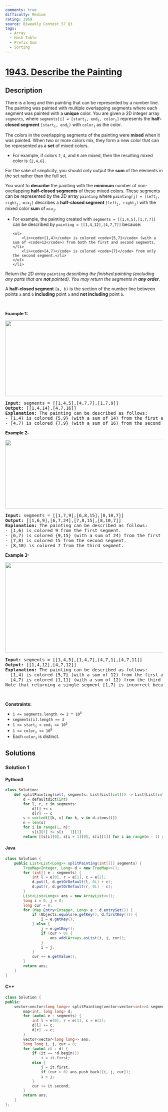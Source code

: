```yaml
---
comments: true
difficulty: Medium
rating: 1969
source: Biweekly Contest 57 Q3
tags:
  - Array
  - Hash Table
  - Prefix Sum
  - Sorting
---
```


<!-- problem:start -->

# [1943. Describe the Painting](https://leetcode.com/problems/describe-the-painting)


## Description

<!-- description:start -->

<p>There is a long and thin painting that can be represented by a number line. The painting was painted with multiple overlapping segments where each segment was painted with a <strong>unique</strong> color. You are given a 2D integer array <code>segments</code>, where <code>segments[i] = [start<sub>i</sub>, end<sub>i</sub>, color<sub>i</sub>]</code> represents the <strong>half-closed segment</strong> <code>[start<sub>i</sub>, end<sub>i</sub>)</code> with <code>color<sub>i</sub></code> as the color.</p>

<p>The colors in the overlapping segments of the painting were <strong>mixed</strong> when it was painted. When two or more colors mix, they form a new color that can be represented as a <strong>set</strong> of mixed colors.</p>

<ul>
	<li>For example, if colors <code>2</code>, <code>4</code>, and <code>6</code> are mixed, then the resulting mixed color is <code>{2,4,6}</code>.</li>
</ul>

<p>For the sake of simplicity, you should only output the <strong>sum</strong> of the elements in the set rather than the full set.</p>

<p>You want to <strong>describe</strong> the painting with the <strong>minimum</strong> number of non-overlapping <strong>half-closed segments</strong> of these mixed colors. These segments can be represented by the 2D array <code>painting</code> where <code>painting[j] = [left<sub>j</sub>, right<sub>j</sub>, mix<sub>j</sub>]</code> describes a <strong>half-closed segment</strong> <code>[left<sub>j</sub>, right<sub>j</sub>)</code> with the mixed color <strong>sum</strong> of <code>mix<sub>j</sub></code>.</p>

<ul>
	<li>For example, the painting created with <code>segments = [[1,4,5],[1,7,7]]</code> can be described by <code>painting = [[1,4,12],[4,7,7]]</code> because:

    <ul>
    	<li><code>[1,4)</code> is colored <code>{5,7}</code> (with a sum of <code>12</code>) from both the first and second segments.</li>
    	<li><code>[4,7)</code> is colored <code>{7}</code> from only the second segment.</li>
    </ul>
    </li>

</ul>

<p>Return <em>the 2D array </em><code>painting</code><em> describing the finished painting (excluding any parts that are <strong>not </strong>painted). You may return the segments in <strong>any order</strong></em>.</p>

<p>A <strong>half-closed segment</strong> <code>[a, b)</code> is the section of the number line between points <code>a</code> and <code>b</code> <strong>including</strong> point <code>a</code> and <strong>not including</strong> point <code>b</code>.</p>

<p>&nbsp;</p>
<p><strong class="example">Example 1:</strong></p>
<img alt="" src="https://fastly.jsdelivr.net/gh/doocs/leetcode@main/solution/1900-1999/1943.Describe%20the%20Painting/images/1.png" style="width: 529px; height: 241px;" />
<pre>
<strong>Input:</strong> segments = [[1,4,5],[4,7,7],[1,7,9]]
<strong>Output:</strong> [[1,4,14],[4,7,16]]
<strong>Explanation: </strong>The painting can be described as follows:
- [1,4) is colored {5,9} (with a sum of 14) from the first and third segments.
- [4,7) is colored {7,9} (with a sum of 16) from the second and third segments.
</pre>

<p><strong class="example">Example 2:</strong></p>
<img alt="" src="https://fastly.jsdelivr.net/gh/doocs/leetcode@main/solution/1900-1999/1943.Describe%20the%20Painting/images/2.png" style="width: 532px; height: 219px;" />
<pre>
<strong>Input:</strong> segments = [[1,7,9],[6,8,15],[8,10,7]]
<strong>Output:</strong> [[1,6,9],[6,7,24],[7,8,15],[8,10,7]]
<strong>Explanation: </strong>The painting can be described as follows:
- [1,6) is colored 9 from the first segment.
- [6,7) is colored {9,15} (with a sum of 24) from the first and second segments.
- [7,8) is colored 15 from the second segment.
- [8,10) is colored 7 from the third segment.
</pre>

<p><strong class="example">Example 3:</strong></p>
<img alt="" src="https://fastly.jsdelivr.net/gh/doocs/leetcode@main/solution/1900-1999/1943.Describe%20the%20Painting/images/c1.png" style="width: 529px; height: 289px;" />
<pre>
<strong>Input:</strong> segments = [[1,4,5],[1,4,7],[4,7,1],[4,7,11]]
<strong>Output:</strong> [[1,4,12],[4,7,12]]
<strong>Explanation: </strong>The painting can be described as follows:
- [1,4) is colored {5,7} (with a sum of 12) from the first and second segments.
- [4,7) is colored {1,11} (with a sum of 12) from the third and fourth segments.
Note that returning a single segment [1,7) is incorrect because the mixed color sets are different.
</pre>

<p>&nbsp;</p>
<p><strong>Constraints:</strong></p>

<ul>
	<li><code>1 &lt;= segments.length &lt;= 2 * 10<sup>4</sup></code></li>
	<li><code>segments[i].length == 3</code></li>
	<li><code>1 &lt;= start<sub>i</sub> &lt; end<sub>i</sub> &lt;= 10<sup>5</sup></code></li>
	<li><code>1 &lt;= color<sub>i</sub> &lt;= 10<sup>9</sup></code></li>
	<li>Each <code>color<sub>i</sub></code> is distinct.</li>
</ul>

<!-- description:end -->

## Solutions

<!-- solution:start -->

### Solution 1

<!-- tabs:start -->

#### Python3

```python
class Solution:
    def splitPainting(self, segments: List[List[int]]) -> List[List[int]]:
        d = defaultdict(int)
        for l, r, c in segments:
            d[l] += c
            d[r] -= c
        s = sorted([[k, v] for k, v in d.items()])
        n = len(s)
        for i in range(1, n):
            s[i][1] += s[i - 1][1]
        return [[s[i][0], s[i + 1][0], s[i][1]] for i in range(n - 1) if s[i][1]]
```

#### Java

```java
class Solution {
    public List<List<Long>> splitPainting(int[][] segments) {
        TreeMap<Integer, Long> d = new TreeMap<>();
        for (int[] e : segments) {
            int l = e[0], r = e[1], c = e[2];
            d.put(l, d.getOrDefault(l, 0L) + c);
            d.put(r, d.getOrDefault(r, 0L) - c);
        }
        List<List<Long>> ans = new ArrayList<>();
        long i = 0, j = 0;
        long cur = 0;
        for (Map.Entry<Integer, Long> e : d.entrySet()) {
            if (Objects.equals(e.getKey(), d.firstKey())) {
                i = e.getKey();
            } else {
                j = e.getKey();
                if (cur > 0) {
                    ans.add(Arrays.asList(i, j, cur));
                }
                i = j;
            }
            cur += e.getValue();
        }
        return ans;
    }
}
```

#### C++

```cpp
class Solution {
public:
    vector<vector<long long>> splitPainting(vector<vector<int>>& segments) {
        map<int, long long> d;
        for (auto& e : segments) {
            int l = e[0], r = e[1], c = e[2];
            d[l] += c;
            d[r] -= c;
        }
        vector<vector<long long>> ans;
        long long i, j, cur = 0;
        for (auto& it : d) {
            if (it == *d.begin())
                i = it.first;
            else {
                j = it.first;
                if (cur > 0) ans.push_back({i, j, cur});
                i = j;
            }
            cur += it.second;
        }
        return ans;
    }
};
```

<!-- tabs:end -->

<!-- solution:end -->

<!-- problem:end -->
